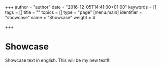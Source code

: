 +++
author = "author"
date = "2016-12-05T14:41:00+01:00"
keywords = []
tags = []
title = ""
topics = []
type = "page"
[menu.main]
identifier = "showcase"
name = "Showcase"
weight = 4

+++
# Showcase

Showcase text in english. This will be my new text!!!